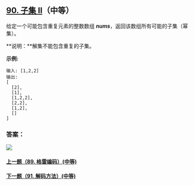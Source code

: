 ## [90. 子集 II](https://leetcode-cn.com/problems/subsets-ii/)（中等）

给定一个可能包含重复元素的整数数组 ***nums***，返回该数组所有可能的子集（幂集）。

**说明：**解集不能包含重复的子集。

**示例:**

```
输入: [1,2,2]
输出:
[
  [2],
  [1],
  [1,2,2],
  [2,2],
  [1,2],
  []
]
```



### 答案：



![](https://img-blog.csdnimg.cn/20200807155236311.png)

#### [上一题（89. 格雷编码）(中等)](https://github.com/sdwwld/leetCode/blob/master/src/main/java/com/wld/java/leetcode/leetCode0089.md)

#### [下一题（91. 解码方法）(中等)](https://github.com/sdwwld/leetCode/blob/master/src/main/java/com/wld/java/leetcode/leetCode0091.md)